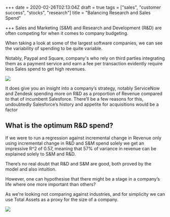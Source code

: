 +++
date = 2020-02-26T02:13:04Z
draft = true
tags = ["sales", "customer success", "stocks", "research"]
title = "Balancing Research and Sales Spend"

+++
Sales and Marketing (S&M) and Research and Development (R&D) are often competing for when it comes to company budgeting.

When taking a look at some of the largest software companies, we can see the variability of spending to be quite variable.

Notably, Paypal and Square, company's who rely on third parties integrating them as a payment service and earn a fee per transaction evidently require less Sales spend to get high revenues.

![](/v1582685377/blog/Top_Companies_dyn848.png)

It does give you an insight into a company’s strategy, notably ServiceNow and Zendesk spending more on R&D as a proportion of Revenue compared to that of incumbent Salesforce. There’ll be a few reasons for this, undoubtedly Salesforce’s history and appetite for acquisitions would be a factor

## What is the optimum R&D spend?

If we were to run a regression against incremental change in Revenue only using incremental change in R&D and S&M spend solely we get an impressive R^2 of 0.57, meaning that 57% of variance in revenue can be explained solely to S&M and R&D.

There’s no real doubt that R&D and S&M are good, both proved by the model and also intuition.

However, one can hypothesise that there might be a stage in a company’s life where one more important than others?

As we're looking not comparing against industries, and for simplicity we can use Total Assets as a proxy for the size of a company.

![](/v1582683168/blog/test_ee3eta.png)